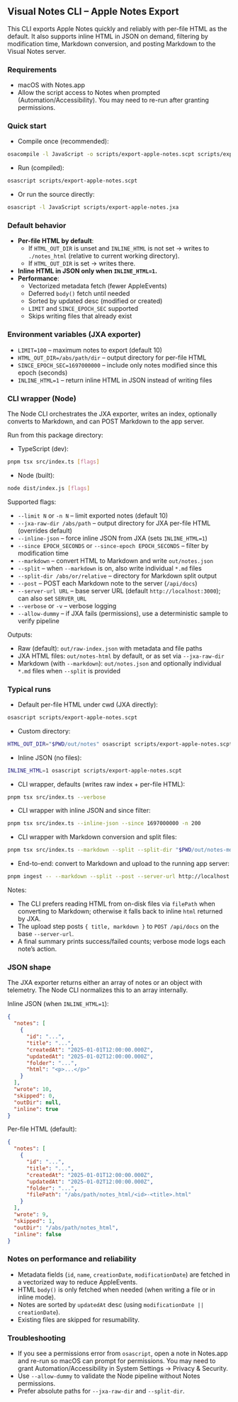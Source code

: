 ## Visual Notes CLI – Apple Notes Export

This CLI exports Apple Notes quickly and reliably with per-file HTML as the default. It also supports inline HTML in JSON on demand, filtering by modification time, Markdown conversion, and posting Markdown to the Visual Notes server.

### Requirements

- macOS with Notes.app
- Allow the script access to Notes when prompted (Automation/Accessibility). You may need to re-run after granting permissions.

### Quick start

- Compile once (recommended):

```bash
osacompile -l JavaScript -o scripts/export-apple-notes.scpt scripts/export-apple-notes.jxa
```

- Run (compiled):

```bash
osascript scripts/export-apple-notes.scpt
```

- Or run the source directly:

```bash
osascript -l JavaScript scripts/export-apple-notes.jxa
```

### Default behavior

- **Per-file HTML by default**:
  - If `HTML_OUT_DIR` is unset and `INLINE_HTML` is not set → writes to `./notes_html` (relative to current working directory).
  - If `HTML_OUT_DIR` is set → writes there.
- **Inline HTML in JSON only when `INLINE_HTML=1`.**
- **Performance**:
  - Vectorized metadata fetch (fewer AppleEvents)
  - Deferred `body()` fetch until needed
  - Sorted by updated desc (modified or created)
  - `LIMIT` and `SINCE_EPOCH_SEC` supported
  - Skips writing files that already exist

### Environment variables (JXA exporter)

- `LIMIT=100` – maximum notes to export (default 10)
- `HTML_OUT_DIR=/abs/path/dir` – output directory for per-file HTML
- `SINCE_EPOCH_SEC=1697000000` – include only notes modified since this epoch (seconds)
- `INLINE_HTML=1` – return inline HTML in JSON instead of writing files

### CLI wrapper (Node)

The Node CLI orchestrates the JXA exporter, writes an index, optionally converts to Markdown, and can POST Markdown to the app server.

Run from this package directory:

- TypeScript (dev):

```bash
pnpm tsx src/index.ts [flags]
```

- Node (built):

```bash
node dist/index.js [flags]
```

Supported flags:

- `--limit N` or `-n N` – limit exported notes (default 10)
- `--jxa-raw-dir /abs/path` – output directory for JXA per-file HTML (overrides default)
- `--inline-json` – force inline JSON from JXA (sets `INLINE_HTML=1`)
- `--since EPOCH_SECONDS` or `--since-epoch EPOCH_SECONDS` – filter by modification time
- `--markdown` – convert HTML to Markdown and write `out/notes.json`
- `--split` – when `--markdown` is on, also write individual `*.md` files
- `--split-dir /abs/or/relative` – directory for Markdown split output
- `--post` – POST each Markdown note to the server (`/api/docs`)
- `--server-url URL` – base server URL (default `http://localhost:3000`); can also set `SERVER_URL`
- `--verbose` or `-v` – verbose logging
- `--allow-dummy` – if JXA fails (permissions), use a deterministic sample to verify pipeline

Outputs:

- Raw (default): `out/raw-index.json` with metadata and file paths
- JXA HTML files: `out/notes-html` by default, or as set via `--jxa-raw-dir`
- Markdown (with `--markdown`): `out/notes.json` and optionally individual `*.md` files when `--split` is provided

### Typical runs

- Default per-file HTML under cwd (JXA directly):

```bash
osascript scripts/export-apple-notes.scpt
```

- Custom directory:

```bash
HTML_OUT_DIR="$PWD/out/notes" osascript scripts/export-apple-notes.scpt
```

- Inline JSON (no files):

```bash
INLINE_HTML=1 osascript scripts/export-apple-notes.scpt
```

- CLI wrapper, defaults (writes raw index + per-file HTML):

```bash
pnpm tsx src/index.ts --verbose
```

- CLI wrapper with inline JSON and since filter:

```bash
pnpm tsx src/index.ts --inline-json --since 1697000000 -n 200
```

- CLI wrapper with Markdown conversion and split files:

```bash
pnpm tsx src/index.ts --markdown --split --split-dir "$PWD/out/notes-md"
```

- End-to-end: convert to Markdown and upload to the running app server:

```bash
pnpm ingest -- --markdown --split --post --server-url http://localhost:3000 -v
```

Notes:

- The CLI prefers reading HTML from on-disk files via `filePath` when converting to Markdown; otherwise it falls back to inline `html` returned by JXA.
- The upload step posts `{ title, markdown }` to `POST /api/docs` on the base `--server-url`.
- A final summary prints success/failed counts; verbose mode logs each note’s action.

### JSON shape

The JXA exporter returns either an array of notes or an object with telemetry. The Node CLI normalizes this to an array internally.

Inline JSON (when `INLINE_HTML=1`):

```json
{
  "notes": [
    {
      "id": "...",
      "title": "...",
      "createdAt": "2025-01-01T12:00:00.000Z",
      "updatedAt": "2025-01-02T12:00:00.000Z",
      "folder": "...",
      "html": "<p>...</p>"
    }
  ],
  "wrote": 10,
  "skipped": 0,
  "outDir": null,
  "inline": true
}
```

Per-file HTML (default):

```json
{
  "notes": [
    {
      "id": "...",
      "title": "...",
      "createdAt": "2025-01-01T12:00:00.000Z",
      "updatedAt": "2025-01-02T12:00:00.000Z",
      "folder": "...",
      "filePath": "/abs/path/notes_html/<id>-<title>.html"
    }
  ],
  "wrote": 9,
  "skipped": 1,
  "outDir": "/abs/path/notes_html",
  "inline": false
}
```

### Notes on performance and reliability

- Metadata fields (`id`, `name`, `creationDate`, `modificationDate`) are fetched in a vectorized way to reduce AppleEvents.
- HTML `body()` is only fetched when needed (when writing a file or in inline mode).
- Notes are sorted by `updatedAt` desc (using `modificationDate || creationDate`).
- Existing files are skipped for resumability.

### Troubleshooting

- If you see a permissions error from `osascript`, open a note in Notes.app and re-run so macOS can prompt for permissions. You may need to grant Automation/Accessibility in System Settings → Privacy & Security.
- Use `--allow-dummy` to validate the Node pipeline without Notes permissions.
- Prefer absolute paths for `--jxa-raw-dir` and `--split-dir`.
